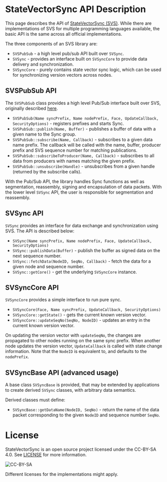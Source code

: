 # StateVectorSync API Description

This page describes the API of [StateVectorSync (SVS)](README.md). While there are implementations of SVS for multiple programming languages available, the basic API is the same across all official implementations.

The three components of an SVS library are:
* `SVSPubSub` - a high level pub/sub API built over `SVSync`.
* `SVSync` - provides an interface built on `SVSyncCore` to provide data delivery and synchronization.
* `SVSyncCore` - purely contains state vector sync logic, which can be used for synchronizing version vectors across nodes.

## SVSPubSub API

The `SVSPubSub` class provides a high level Pub/Sub interface built over SVS, originally described [here](https://dl.acm.org/doi/abs/10.1145/3460417.3483376).

* `SVSPubSub(Name syncPrefix, Name nodePrefix, Face, UpdateCallback, SecurityOptions)` - registers prefixes and starts Sync.
* `SVSPubSub::publish(Name, Buffer)` - publishes a buffer of data with a given name to the Sync group.
* `SVSPubSub::subscribe(Name, Callback)` - subscribes to a given data name prefix. The callback will be called with the name, buffer, producer prefix and SVS sequence number for matching publications.
* `SVSPubSub::subscribeToProducer(Name, Callback)` - subscribes to all data from producers with names matching the given prefix.
* `SVSPubSub::unsubscribe(Handle)` - unsubscribes from a given handle (returned by the subscribe calls).

With the Pub/Sub API, the library handles Sync functions as well as segmentation, reassembly, signing and encapsulation of data packets. With the lower level `SVSync` API, the user is responsible for segmentation and reassembly.

## SVSync API

`SVSync` provides an interface for data exchange and synchronization using SVS. The API is described below:

* `SVSync(Name syncPrefix, Name nodePrefix, Face, UpdateCallback, SecurityOptions)`
* `SVSync::publishData(Buffer)` - publish the buffer as signed data on the next sequence number.
* `SVSync::fetchData(NodeID, SeqNo, Callback)` - fetch the data for a given node and sequence number.
* `SVSync::getCore()` - get the underlying `SVSyncCore` instance.

## SVSyncCore API

`SVSyncCore` provides a simple interface to run pure sync.

* `SVSyncCore(Face, Name syncPrefix, UpdateCallback, SecurityOptions)`
* `SVSyncCore::getState()` - gets the current known version vector.
* `SVSyncCore::updateSeqNo(SeqNo, NodeID)` - updates an entry in the current known version vector.

On updating the version vector with `updateSeqNo`, the changes are propagated to other nodes running on the same sync prefix. When another node updates the version vector, `UpdateCallback` is called with state change information. Note that the `NodeID` is equivalent to, and defaults to the `nodePrefix`.

## SVSyncBase API (advanced usage)

A base class `SVSyncBase` is provided, that may be extended by applications to create derived `SVSync` classes, with arbitrary data semantics.

Derived classes must define:
* `SVSyncBase::getDataName(NodeID, SeqNo)` - return the name of the data packet corresponding to the given `NodeID` and sequence number `SeqNo`.

# License
StateVectorSync is an open source project licensed under the CC-BY-SA 4.0. See [LICENSE](./LICENSE) for more information.

![CC-BY-SA](https://mirrors.creativecommons.org/presskit/buttons/88x31/svg/by-sa.svg)

Different licenses for the implementations might apply.

